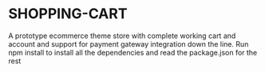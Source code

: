 # SHOPPING-CART
A prototype ecommerce theme store with complete working cart and account and support for payment gateway integration down the line.
Run npm install to install all the dependencies and read the package.json for the rest
